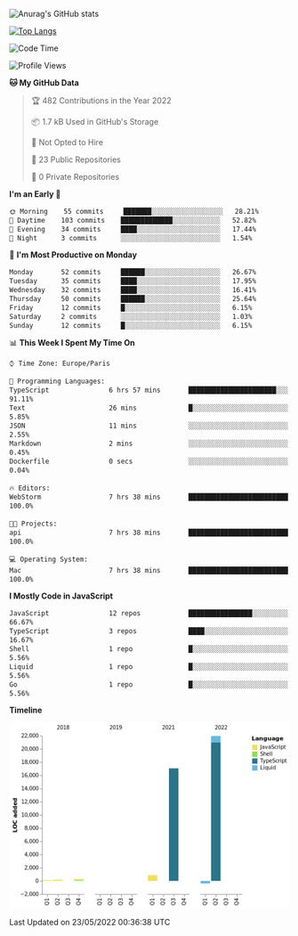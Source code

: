 ![Anurag's GitHub stats](https://github-readme-stats.vercel.app/api?username=sufiane&theme=dark&show_icons=true&count_private=true)


[![Top Langs](https://github-readme-stats.vercel.app/api/top-langs/?username=sufiane&layout=compact)](https://github.com/anuraghazra/github-readme-stats)

<!--START_SECTION:waka-->
![Code Time](http://img.shields.io/badge/Code%20Time-0%20secs-blue)

![Profile Views](http://img.shields.io/badge/Profile%20Views-0-blue)

**🐱 My GitHub Data** 

> 🏆 482 Contributions in the Year 2022
 > 
> 📦 1.7 kB Used in GitHub's Storage 
 > 
> 🚫 Not Opted to Hire
 > 
> 📜 23 Public Repositories 
 > 
> 🔑 0 Private Repositories  
 > 
**I'm an Early 🐤** 

```text
🌞 Morning    55 commits     ███████░░░░░░░░░░░░░░░░░░   28.21% 
🌆 Daytime    103 commits    █████████████░░░░░░░░░░░░   52.82% 
🌃 Evening    34 commits     ████░░░░░░░░░░░░░░░░░░░░░   17.44% 
🌙 Night      3 commits      ░░░░░░░░░░░░░░░░░░░░░░░░░   1.54%

```
📅 **I'm Most Productive on Monday** 

```text
Monday       52 commits     ██████░░░░░░░░░░░░░░░░░░░   26.67% 
Tuesday      35 commits     ████░░░░░░░░░░░░░░░░░░░░░   17.95% 
Wednesday    32 commits     ████░░░░░░░░░░░░░░░░░░░░░   16.41% 
Thursday     50 commits     ██████░░░░░░░░░░░░░░░░░░░   25.64% 
Friday       12 commits     █░░░░░░░░░░░░░░░░░░░░░░░░   6.15% 
Saturday     2 commits      ░░░░░░░░░░░░░░░░░░░░░░░░░   1.03% 
Sunday       12 commits     █░░░░░░░░░░░░░░░░░░░░░░░░   6.15%

```


📊 **This Week I Spent My Time On** 

```text
⌚︎ Time Zone: Europe/Paris

💬 Programming Languages: 
TypeScript               6 hrs 57 mins       ██████████████████████░░░   91.11% 
Text                     26 mins             █░░░░░░░░░░░░░░░░░░░░░░░░   5.85% 
JSON                     11 mins             ░░░░░░░░░░░░░░░░░░░░░░░░░   2.55% 
Markdown                 2 mins              ░░░░░░░░░░░░░░░░░░░░░░░░░   0.45% 
Dockerfile               0 secs              ░░░░░░░░░░░░░░░░░░░░░░░░░   0.04%

🔥 Editors: 
WebStorm                 7 hrs 38 mins       █████████████████████████   100.0%

🐱‍💻 Projects: 
api                      7 hrs 38 mins       █████████████████████████   100.0%

💻 Operating System: 
Mac                      7 hrs 38 mins       █████████████████████████   100.0%

```

**I Mostly Code in JavaScript** 

```text
JavaScript               12 repos            ████████████████░░░░░░░░░   66.67% 
TypeScript               3 repos             ████░░░░░░░░░░░░░░░░░░░░░   16.67% 
Shell                    1 repo              █░░░░░░░░░░░░░░░░░░░░░░░░   5.56% 
Liquid                   1 repo              █░░░░░░░░░░░░░░░░░░░░░░░░   5.56% 
Go                       1 repo              █░░░░░░░░░░░░░░░░░░░░░░░░   5.56%

```


**Timeline**

![Chart not found](https://raw.githubusercontent.com/Sufiane/Sufiane/main/charts/bar_graph.png) 


 Last Updated on 23/05/2022 00:36:38 UTC
<!--END_SECTION:waka-->


<!--
**Sufiane/sufiane** is a ✨ _special_ ✨ repository because its `README.md` (this file) appears on your GitHub profile.

Here are some ideas to get you started:

- 🔭 I’m currently working on ...
- 🌱 I’m currently learning ...
- 👯 I’m looking to collaborate on ...
- 🤔 I’m looking for help with ...
- 💬 Ask me about ...
- 📫 How to reach me: ...
- 😄 Pronouns: ...
- ⚡ Fun fact: ...
-->
